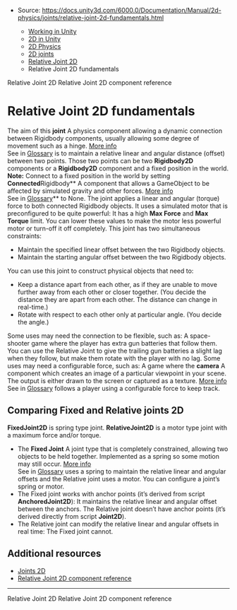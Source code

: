 * Source: https://docs.unity3d.com/6000.0/Documentation/Manual/2d-physics/joints/relative-joint-2d-fundamentals.html

  * [Working in Unity](https://docs.unity3d.com/6000.0/Documentation/Manual/working-in-unity.html)
  * [2D in Unity](https://docs.unity3d.com/6000.0/Documentation/Manual/Unity2D.html)
  * [2D Physics](https://docs.unity3d.com/6000.0/Documentation/Manual/2d-physics/2d-physics.html)
  * [2D joints](https://docs.unity3d.com/6000.0/Documentation/Manual/2d-physics/joints/2d-joints-landing.html)
  * [Relative Joint 2D](https://docs.unity3d.com/6000.0/Documentation/Manual/2d-physics/joints/relative-joint-2d-landing.html)
  * Relative Joint 2D fundamentals


[](https://docs.unity3d.com/6000.0/Documentation/Manual/2d-physics/joints/relative-joint-2d-landing.html)
Relative Joint 2D
[](https://docs.unity3d.com/6000.0/Documentation/Manual/2d-physics/joints/relative-joint-2d-reference.html)
Relative Joint 2D component reference
# Relative Joint 2D fundamentals
The aim of this **joint** A physics component allowing a dynamic connection between Rigidbody components, usually allowing some degree of movement such as a hinge. [More info](https://docs.unity3d.com/6000.0/Documentation/Manual/Joints.html)  
See in [Glossary](https://docs.unity3d.com/6000.0/Documentation/Manual/Glossary.html#joint) is to maintain a relative linear and angular distance (offset) between two points. Those two points can be two **Rigidbody2D** components or a **Rigidbody2D** component and a fixed position in the world. **Note:** Connect to a fixed position in the world by setting **Connected**Rigidbody** A component that allows a GameObject to be affected by simulated gravity and other forces. [More info](https://docs.unity3d.com/6000.0/Documentation/Manual/class-Rigidbody.html)  
See in [Glossary](https://docs.unity3d.com/6000.0/Documentation/Manual/Glossary.html#Rigidbody)** to None.
The joint applies a linear and angular (torque) force to both connected Rigidbody objects. It uses a simulated motor that is preconfigured to be quite powerful: It has a high **Max Force** and **Max Torque** limit. You can lower these values to make the motor less powerful motor or turn-off it off completely.
This joint has two simultaneous constraints:
  * Maintain the specified linear offset between the two Rigidbody objects.
  * Maintain the starting angular offset between the two Rigidbody objects.


You can use this joint to construct physical objects that need to:
  * Keep a distance apart from each other, as if they are unable to move further away from each other or closer together. (You decide the distance they are apart from each other. The distance can change in real-time.)
  * Rotate with respect to each other only at particular angle. (You decide the angle.)


Some uses may need the connection to be flexible, such as: A space-shooter game where the player has extra gun batteries that follow them. You can use the Relative Joint to give the trailing gun batteries a slight lag when they follow, but make them rotate with the player with no lag.
Some uses may need a configurable force, such as: A game where the **camera** A component which creates an image of a particular viewpoint in your scene. The output is either drawn to the screen or captured as a texture. [More info](https://docs.unity3d.com/6000.0/Documentation/Manual/CamerasOverview.html)  
See in [Glossary](https://docs.unity3d.com/6000.0/Documentation/Manual/Glossary.html#Camera) follows a player using a configurable force to keep track.
## Comparing Fixed and Relative joints 2D
**FixedJoint2D** is spring type joint. **RelativeJoint2D** is a motor type joint with a maximum force and/or torque.
  * The **Fixed Joint** A joint type that is completely constrained, allowing two objects to be held together. Implemented as a spring so some motion may still occur. [More info](https://docs.unity3d.com/6000.0/Documentation/Manual/class-FixedJoint.html)  
See in [Glossary](https://docs.unity3d.com/6000.0/Documentation/Manual/Glossary.html#FixedJoint) uses a spring to maintain the relative linear and angular offsets and the Relative joint uses a motor. You can configure a joint’s spring or motor.
  * The Fixed joint works with anchor points (it’s derived from script **AnchoredJoint2D**): It maintains the relative linear and angular offset between the anchors. The Relative joint doesn’t have anchor points (it’s derived directly from script **Joint2D**).
  * The Relative joint can modify the relative linear and angular offsets in real time: The Fixed joint cannot.


## Additional resources
  * [Joints 2D](https://docs.unity3d.com/6000.0/Documentation/Manual/2d-physics/joints/2d-joints-landing.html)
  * [Relative Joint 2D component reference](https://docs.unity3d.com/6000.0/Documentation/Manual/2d-physics/joints/relative-joint-2d-reference.html)


* * *
[](https://docs.unity3d.com/6000.0/Documentation/Manual/2d-physics/joints/relative-joint-2d-landing.html)
Relative Joint 2D
[](https://docs.unity3d.com/6000.0/Documentation/Manual/2d-physics/joints/relative-joint-2d-reference.html)
Relative Joint 2D component reference
